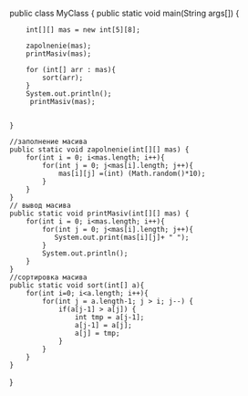 public class MyClass {
    public static void main(String args[]) {
     
        int[][] mas = new int[5][8];
        
        zapolnenie(mas);
        printMasiv(mas);
        
        for (int[] arr : mas){
            sort(arr);
        }
        System.out.println();
         printMasiv(mas);
        
 
    }
    
    //заполнение масива
    public static void zapolnenie(int[][] mas) {
        for(int i = 0; i<mas.length; i++){
            for(int j = 0; j<mas[i].length; j++){
                mas[i][j] =(int) (Math.random()*10);
            }
        }
    }
    // вывод масива
    public static void printMasiv(int[][] mas) {
        for(int i = 0; i<mas.length; i++){
            for(int j = 0; j<mas[i].length; j++){
               System.out.print(mas[i][j]+ " ");
            }
            System.out.println();
        }
    }
    //сортировка масива
    public static void sort(int[] a){
        for(int i=0; i<a.length; i++){
            for(int j = a.length-1; j > i; j--) {
                if(a[j-1] > a[j]) {
                    int tmp = a[j-1];
                    a[j-1] = a[j];
                    a[j] = tmp;
                }
            }
        }
    }
    
}
